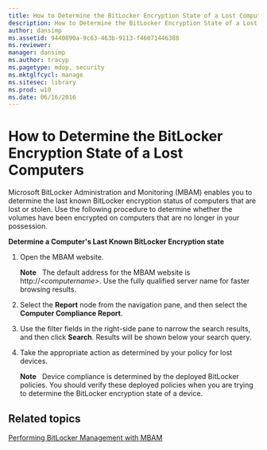 ```yaml
---
title: How to Determine the BitLocker Encryption State of a Lost Computers
description: How to Determine the BitLocker Encryption State of a Lost Computers
author: dansimp
ms.assetid: 9440890a-9c63-463b-9113-f46071446388
ms.reviewer: 
manager: dansimp
ms.author: tracyp
ms.pagetype: mdop, security
ms.mktglfcycl: manage
ms.sitesec: library
ms.prod: w10
ms.date: 06/16/2016
---
```



# How to Determine the BitLocker Encryption State of a Lost Computers


Microsoft BitLocker Administration and Monitoring (MBAM) enables you to determine the last known BitLocker encryption status of computers that are lost or stolen. Use the following procedure to determine whether the volumes have been encrypted on computers that are no longer in your possession.

**Determine a Computer's Last Known BitLocker Encryption state**

1.  Open the MBAM website.

    **Note**  
    The default address for the MBAM website is http://*&lt;computername&gt;*. Use the fully qualified server name for faster browsing results.

     

2.  Select the **Report** node from the navigation pane, and then select the **Computer Compliance Report**.

3.  Use the filter fields in the right-side pane to narrow the search results, and then click **Search**. Results will be shown below your search query.

4.  Take the appropriate action as determined by your policy for lost devices.

    **Note**  
    Device compliance is determined by the deployed BitLocker policies. You should verify these deployed policies when you are trying to determine the BitLocker encryption state of a device.

     

## Related topics


[Performing BitLocker Management with MBAM](performing-bitlocker-management-with-mbam.md)

 

 





